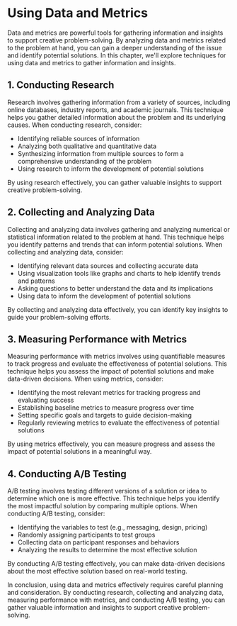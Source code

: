 Using Data and Metrics
=========================================================================

Data and metrics are powerful tools for gathering information and insights to support creative problem-solving. By analyzing data and metrics related to the problem at hand, you can gain a deeper understanding of the issue and identify potential solutions. In this chapter, we'll explore techniques for using data and metrics to gather information and insights.

1\. Conducting Research
----------------------

Research involves gathering information from a variety of sources, including online databases, industry reports, and academic journals. This technique helps you gather detailed information about the problem and its underlying causes. When conducting research, consider:

* Identifying reliable sources of information
* Analyzing both qualitative and quantitative data
* Synthesizing information from multiple sources to form a comprehensive understanding of the problem
* Using research to inform the development of potential solutions

By using research effectively, you can gather valuable insights to support creative problem-solving.

2\. Collecting and Analyzing Data
--------------------------------

Collecting and analyzing data involves gathering and analyzing numerical or statistical information related to the problem at hand. This technique helps you identify patterns and trends that can inform potential solutions. When collecting and analyzing data, consider:

* Identifying relevant data sources and collecting accurate data
* Using visualization tools like graphs and charts to help identify trends and patterns
* Asking questions to better understand the data and its implications
* Using data to inform the development of potential solutions

By collecting and analyzing data effectively, you can identify key insights to guide your problem-solving efforts.

3\. Measuring Performance with Metrics
-------------------------------------

Measuring performance with metrics involves using quantifiable measures to track progress and evaluate the effectiveness of potential solutions. This technique helps you assess the impact of potential solutions and make data-driven decisions. When using metrics, consider:

* Identifying the most relevant metrics for tracking progress and evaluating success
* Establishing baseline metrics to measure progress over time
* Setting specific goals and targets to guide decision-making
* Regularly reviewing metrics to evaluate the effectiveness of potential solutions

By using metrics effectively, you can measure progress and assess the impact of potential solutions in a meaningful way.

4\. Conducting A/B Testing
-------------------------

A/B testing involves testing different versions of a solution or idea to determine which one is more effective. This technique helps you identify the most impactful solution by comparing multiple options. When conducting A/B testing, consider:

* Identifying the variables to test (e.g., messaging, design, pricing)
* Randomly assigning participants to test groups
* Collecting data on participant responses and behaviors
* Analyzing the results to determine the most effective solution

By conducting A/B testing effectively, you can make data-driven decisions about the most effective solution based on real-world testing.

In conclusion, using data and metrics effectively requires careful planning and consideration. By conducting research, collecting and analyzing data, measuring performance with metrics, and conducting A/B testing, you can gather valuable information and insights to support creative problem-solving.
